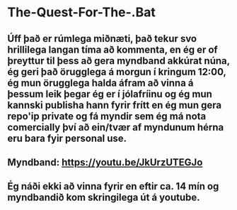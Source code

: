 # The-Quest-For-The-.Bat
## Úff það er rúmlega miðnæti, það tekur svo hrillilega langan tíma að kommenta, en ég er of þreyttur til þess að gera myndband akkúrat núna, ég geri það örugglega á morgun í kringum 12:00, ég mun örugglega halda áfram að vinna á þessum leik þegar ég er í jólafríinu og ég mun kannski publisha hann fyrir frítt en ég mun gera repo'ip private og fá myndir sem ég má nota comercially því að ein/tvær af myndunum hérna eru bara fyir personal use.

## Myndband: https://youtu.be/JkUrzUTEGJo
## Ég náði ekki að vinna fyrir en eftir ca. 14 mín og myndbandið kom skringilega út á youtube.
